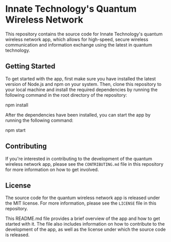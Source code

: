 # Innate Technology's Quantum Wireless Network

This repository contains the source code for Innate Technology's quantum wireless network app, which allows for high-speed, secure wireless communication and information exchange using the latest in quantum technology.

## Getting Started

To get started with the app, first make sure you have installed the latest version of Node.js and npm on your system. Then, clone this repository to your local machine and install the required dependencies by running the following command in the root directory of the repository:

npm install

After the dependencies have been installed, you can start the app by running the following command:

npm start

## Contributing

If you're interested in contributing to the development of the quantum wireless network app, please see the `CONTRIBUTING.md` file in this repository for more information on how to get involved.

## License

The source code for the quantum wireless network app is released under the MIT license. For more information, please see the `LICENSE` file in this repository.

This README.md file provides a brief overview of the app and how to get started with it. The file also includes information on how to contribute to the development of the app, as well as the license under which the source code is released.
